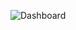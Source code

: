 ![Dashboard](https://user-images.githubusercontent.com/24450304/61044395-79976200-a3d0-11e9-8404-37de428dc5eb.png)
